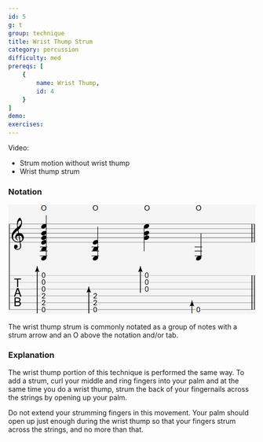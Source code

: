 ```yaml
---
id: 5
g: t
group: technique
title: Wrist Thump Strum
category: percussion
difficulty: med
prereqs: [
    {
        name: Wrist Thump,
        id: 4
    }
]
demo:
exercises:
---
```


Video:
- Strum motion without wrist thump
- Wrist thump strum

### Notation

<div class="tabImg">
  <img src="wrist-thump-strum.jpg" />
</div>

The wrist thump strum is commonly notated as a group of notes with a strum arrow and an O above the notation and/or tab.

### Explanation

The wrist thump portion of this technique is performed the same way. To add a strum, curl your middle and ring fingers into your palm and at the same time you do a wrist thump, strum the back of your fingernails across the strings by opening up your palm.

Do not extend your strumming fingers in this movement. Your palm should open up just enough during the wrist thump so that your fingers strum across the strings, and no more than that.